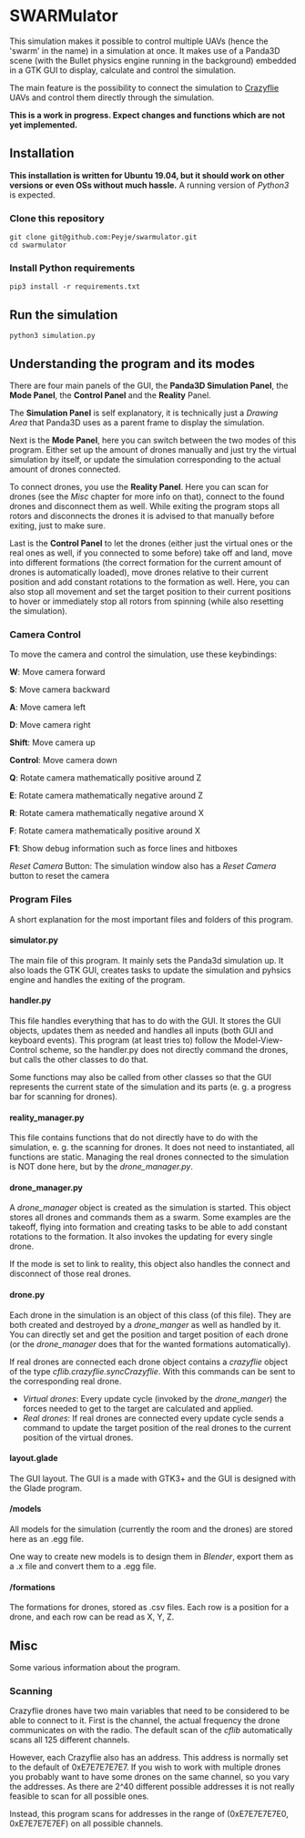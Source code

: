 # SWARMulator
This simulation makes it possible to control multiple UAVs (hence the 'swarm' in the name) in a simulation at once.
It makes use of a Panda3D scene (with the Bullet physics engine running in the background) embedded in a GTK GUI to display, calculate and control the simulation.

The main feature is the possibility to connect the simulation to [Crazyflie](https://www.bitcraze.io/crazyflie-2-1/) UAVs and control them directly through the simulation.

**This is a work in progress. Expect changes and functions which are not yet implemented.**


## Installation
**This installation is written for Ubuntu 19.04, but it should work on other versions or even OSs without much hassle.**
A running version of *Python3* is expected.

### Clone this repository
```
git clone git@github.com:Peyje/swarmulator.git
cd swarmulator
```

### Install Python requirements
```
pip3 install -r requirements.txt
```

## Run the simulation
```
python3 simulation.py
```

## Understanding the program and its modes
There are four main panels of the GUI, the **Panda3D Simulation Panel**, the **Mode Panel**, the **Control Panel** and the **Reality** Panel.

The **Simulation Panel** is self explanatory, it is technically just a *Drawing Area* that Panda3D uses as a parent frame to display the simulation.

Next is the **Mode Panel**, here you can switch between the two modes of this program. Either set up the amount of drones manually and just try the virtual simulation by itself, or update the simulation corresponding to the actual amount of drones connected.

To connect drones, you use the **Reality Panel**. Here you can scan for drones (see the *Misc* chapter for more info on that), connect to the found drones and disconnect them as well. While exiting the program stops all rotors and disconnects the drones it is advised to that manually before exiting, just to make sure.

Last is the **Control Panel** to let the drones (either just the virtual ones or the real ones as well, if you connected to some before) take off and land, move into different formations (the correct formation for the current amount of drones is automatically loaded), move drones relative to their current position and add constant rotations to the formation as well.
Here, you can also stop all movement and set the target position to their current positions to hover or immediately stop all rotors from spinning (while also resetting the simulation). 

### Camera Control
To move the camera and control the simulation, use these keybindings:

**W**: Move camera forward 

**S**: Move camera backward

**A**: Move camera left

**D**: Move camera right

**Shift**: Move camera up

**Control**: Move camera down

**Q**: Rotate camera mathematically positive around Z 

**E**: Rotate camera mathematically negative around Z 

**R**: Rotate camera mathematically negative around X 

**F**: Rotate camera mathematically positive around X

**F1**: Show debug information such as force lines and hitboxes

*Reset Camera* Button: The simulation window also has a *Reset Camera* button to reset the camera  

### Program Files
A short explanation for the most important files and folders of this program.

#### simulator.py
The main file of this program. It mainly sets the Panda3d simulation up. It also loads the GTK GUI, creates tasks to update the simulation and pyhsics engine and handles the exiting of the program. 

#### handler.py
This file handles everything that has to do with the GUI. It stores the GUI objects, updates them as needed and handles all inputs (both GUI and keyboard events). This program (at least tries to) follow the Model-View-Control scheme, so the handler.py does not directly command the drones, but calls the other classes to do that.

Some functions may also be called from other classes so that the GUI represents the current state of the simulation and its parts (e. g. a progress bar for scanning for drones).

#### reality_manager.py
This file contains functions that do not directly have to do with the simulation, e. g. the scanning for drones. It does not need to instantiated, all functions are static. Managing the real drones connected to the simulation is NOT done here, but by the *drone_manager.py*.

#### drone_manager.py
A *drone_manager* object is created as the simulation is started. This object stores all drones and commands them as a swarm. Some examples are the takeoff, flying into formation and creating tasks to be able to add constant rotations to the formation. It also invokes the updating for every single drone.

If the mode is set to link to reality, this object also handles the connect and disconnect of those real drones. 

#### drone.py
Each drone in the simulation is an object of this class (of this file). They are both created and destroyed by a *drone_manger* as well as handled by it. You can directly set and get the position and target position of each drone (or the *drone_manager* does that for the wanted formations automatically).

If real drones are connected each drone object contains a *crazyflie* object of the type *cflib.crazyflie.syncCrazyflie*. With this commands can be sent to the corresponding real drone.

* *Virtual drones*: Every update cycle (invoked by the *drone_manger*) the forces needed to get to the target are calculated and applied.
* *Real drones*: If real drones are connected every update cycle sends a command to update the target position of the real drones to the current position of the virtual drones.

#### layout.glade
The GUI layout. The GUI is a made with GTK3+ and the GUI is designed with the Glade program.

#### /models
All models for the simulation (currently the room and the drones) are stored here as an .egg file. 

One way to create new models is to design them in *Blender*, export them as a .x file and convert them to a .egg file.

#### /formations
The formations for drones, stored as .csv files. Each row is a position for a drone, and each row can be read as X, Y, Z.


## Misc
Some various information about the program.

### Scanning
Crazyflie drones have two main variables that need to be considered to be able to connect to it. First is the channel, the actual frequency the drone communicates on with the radio. The default scan of the *cflib* automatically scans all 125 different channels.

However, each Crazyflie also has an address. This address is normally set to the default of 0xE7E7E7E7E7. If you wish to work with multiple drones you probably want to have some drones on the same channel, so you vary the addresses. As there are 2^40 different possible addresses it is not really feasible to scan for all possible ones.

Instead, this program scans for addresses in the range of (0xE7E7E7E7E0, 0xE7E7E7E7EF) on all possible channels.